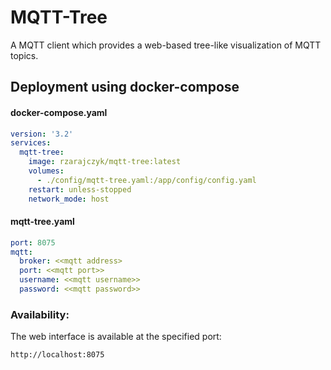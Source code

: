 # MQTT-Tree

A MQTT client which provides a web-based tree-like visualization of MQTT topics.

## Deployment using docker-compose

#### docker-compose.yaml
```yaml
version: '3.2'
services:
  mqtt-tree:
    image: rzarajczyk/mqtt-tree:latest
    volumes:
      - ./config/mqtt-tree.yaml:/app/config/config.yaml
    restart: unless-stopped
    network_mode: host
```

#### mqtt-tree.yaml
```yaml
port: 8075
mqtt:
  broker: <<mqtt address>
  port: <<mqtt port>>
  username: <<mqtt username>>
  password: <<mqtt password>>
```

### Availability:

The web interface is available at the specified port:
```
http://localhost:8075
```
